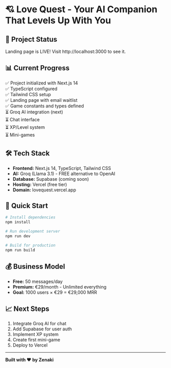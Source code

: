 # 💘 Love Quest - Your AI Companion That Levels Up With You

## 🚀 Project Status

Landing page is LIVE! Visit http://localhost:3000 to see it.

## 📊 Current Progress

✅ Project initialized with Next.js 14  
✅ TypeScript configured  
✅ Tailwind CSS setup  
✅ Landing page with email waitlist  
✅ Game constants and types defined  
⏳ Groq AI integration (next)  
⏳ Chat interface  
⏳ XP/Level system  
⏳ Mini-games  

## 🛠️ Tech Stack

- **Frontend:** Next.js 14, TypeScript, Tailwind CSS
- **AI:** Groq (Llama 3.1) - FREE alternative to OpenAI
- **Database:** Supabase (coming soon)
- **Hosting:** Vercel (free tier)
- **Domain:** lovequest.vercel.app

## 🚀 Quick Start

```bash
# Install dependencies
npm install

# Run development server
npm run dev

# Build for production
npm run build
```

## 💰 Business Model

- **Free:** 50 messages/day
- **Premium:** €29/month - Unlimited everything
- **Goal:** 1000 users × €29 = €29,000 MRR

## 📈 Next Steps

1. Integrate Groq AI for chat
2. Add Supabase for user auth
3. Implement XP system
4. Create first mini-game
5. Deploy to Vercel

---

**Built with ❤️ by Zenaki**
